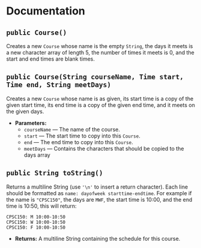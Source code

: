 # Documentation

## `public Course()`

Creates a new `Course` whose name is the empty `String`, the days it meets is a new character array of length 5, the number of times it meets is 0, and the start and end times are blank times.

## `public Course(String courseName, Time start, Time end, String meetDays)`

Creates a new `Course` whose name is as given, its start time is a copy of the given start time, its end time is a copy of the given end time, and it meets on the given days.

 * **Parameters:**
   * `courseName` — The name of the course.
   * `start` — The start time to copy into this `Course`.
   * `end` — The end time to copy into this `Course`.
   * `meetDays` — Contains the characters that should be copied to the days array

## `public String toString()`

Returns a multiline String (use `'\n'` to insert a return character).
Each line should be formatted as `name: dayofweek starttime-endtime`. 
For example if the name is `"CPSC150"`, the days are `MWF`, the start time is 10:00, and the end time is 10:50, this will return:

``` 
CPSC150: M 10:00-10:50
CPSC150: W 10:00-10:50
CPSC150: F 10:00-10:50 
```

 * **Returns:** A multiline String containing the schedule for this course.
